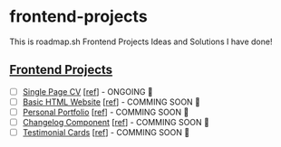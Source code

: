 # frontend-projects

This is roadmap.sh Frontend Projects Ideas and Solutions I have done!

## [Frontend Projects][Frontend Projects]

-   [ ] [Single Page CV][demo-single-page-cv] [[ref][ref-single-page-cv]] - ONGOING 🎪
-   [ ] [Basic HTML Website][demo-basic-html-website] [[ref][ref-basic-html-website]] - COMMING SOON 🚩
-   [ ] [Personal Portfolio][demo-personal-portfolio] [[ref][ref-personal-portfolio]] - COMMING SOON 🚩
-   [ ] [Changelog Component][demo-changelog-component] [[ref][ref-changelog-component]] - COMMING SOON 🚩
-   [ ] [Testimonial Cards][demo-testimonial-cards] [[ref][ref-testimonial-cards]] - COMMING SOON 🚩

[Frontend Projects]: https://github.com/Pine1611/frontend-projects/blob/main/README.md
[ref-single-page-cv]: https://roadmap.sh/projects/single-page-cv
[demo-single-page-cv]: https://github.com/Pine1611/frontend-projects/blob/main/README.md
[ref-basic-html-website]: https://roadmap.sh/projects/basic-html-website
[demo-basic-html-website]: https://github.com/Pine1611/frontend-projects/blob/main/README.md
[ref-personal-portfolio]: https://roadmap.sh/projects/personal-portfolio
[demo-personal-portfolio]: https://github.com/Pine1611/frontend-projects/blob/main/README.md
[ref-changelog-component]: https://roadmap.sh/projects/changelog-component
[demo-changelog-component]: https://github.com/Pine1611/frontend-projects/blob/main/README.md
[ref-testimonial-cards]: https://roadmap.sh/projects/basic-html-website
[demo-testimonial-cards]: https://github.com/Pine1611/frontend-projects/blob/main/README.md
